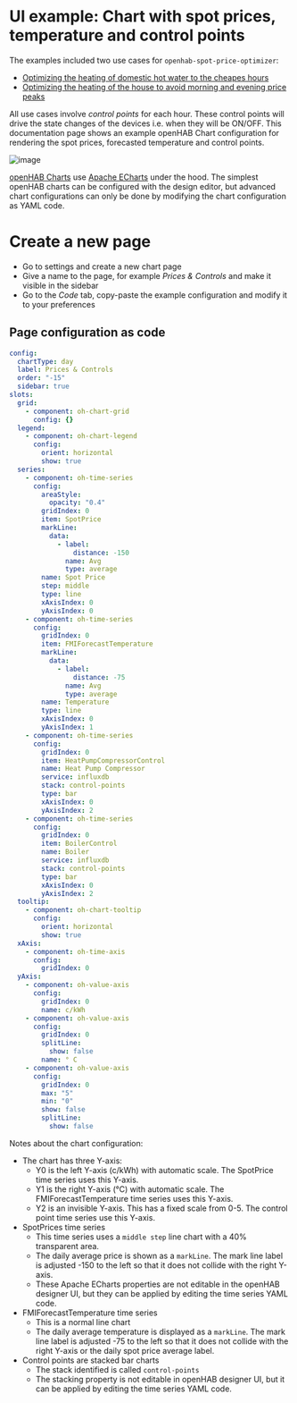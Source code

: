 # UI example: Chart with spot prices, temperature and control points

The examples included two use cases for `openhab-spot-price-optimizer`:
- [Optimizing the heating of domestic hot water to the cheapes hours](https://github.com/masipila/openhab-spot-price-optimizer/blob/main/doc/Boiler-control-points-example.md)
- [Optimizing the heating of the house to avoid morning and evening price peaks](https://github.com/masipila/openhab-spot-price-optimizer/blob/main/doc/Heating-contol-points-example.md)

All use cases involve _control points_ for each hour. These control points will drive the state changes of the devices i.e. when they will be ON/OFF. This documentation page shows an example openHAB Chart configuration for rendering the spot prices, forecasted temperature and control points.

![image](https://github.com/masipila/openhab-spot-price-optimizer/assets/20110757/0069a39b-11b1-456d-9066-816ebb557f9d)

[openHAB Charts](https://www.openhab.org/docs/ui/chart-pages.html) use [Apache ECharts](https://echarts.apache.org/en/cheat-sheet.html) under the hood. The simplest openHAB charts can be configured with the design editor, but advanced chart configurations can only be done by modifying the chart configuration as YAML code. 

# Create a new page
- Go to settings and create a new chart page
- Give a name to the page, for example _Prices & Controls_ and make it visible in the sidebar
- Go to the _Code_ tab, copy-paste the example configuration and modify it to your preferences

## Page configuration as code

```yaml
config:
  chartType: day
  label: Prices & Controls
  order: "-15"
  sidebar: true
slots:
  grid:
    - component: oh-chart-grid
      config: {}
  legend:
    - component: oh-chart-legend
      config:
        orient: horizontal
        show: true
  series:
    - component: oh-time-series
      config:
        areaStyle:
          opacity: "0.4"
        gridIndex: 0
        item: SpotPrice
        markLine:
          data:
            - label:
                distance: -150
              name: Avg
              type: average
        name: Spot Price
        step: middle
        type: line
        xAxisIndex: 0
        yAxisIndex: 0
    - component: oh-time-series
      config:
        gridIndex: 0
        item: FMIForecastTemperature
        markLine:
          data:
            - label:
                distance: -75
              name: Avg
              type: average
        name: Temperature
        type: line
        xAxisIndex: 0
        yAxisIndex: 1
    - component: oh-time-series
      config:
        gridIndex: 0
        item: HeatPumpCompressorControl
        name: Heat Pump Compressor
        service: influxdb
        stack: control-points
        type: bar
        xAxisIndex: 0
        yAxisIndex: 2
    - component: oh-time-series
      config:
        gridIndex: 0
        item: BoilerControl
        name: Boiler
        service: influxdb
        stack: control-points
        type: bar
        xAxisIndex: 0
        yAxisIndex: 2
  tooltip:
    - component: oh-chart-tooltip
      config:
        orient: horizontal
        show: true
  xAxis:
    - component: oh-time-axis
      config:
        gridIndex: 0
  yAxis:
    - component: oh-value-axis
      config:
        gridIndex: 0
        name: c/kWh
    - component: oh-value-axis
      config:
        gridIndex: 0
        splitLine:
          show: false
        name: ° C
    - component: oh-value-axis
      config:
        gridIndex: 0
        max: "5"
        min: "0"
        show: false
        splitLine:
          show: false
```

Notes about the chart configuration:
- The chart has three Y-axis:
  - Y0 is the left Y-axis (c/kWh) with automatic scale. The SpotPrice time series uses this Y-axis.
  - Y1 is the right Y-axis (°C) with automatic scale. The FMIForecastTemperature time series uses this Y-axis.
  - Y2 is an invisible Y-axis. This has a fixed scale from 0-5. The control point time series use this Y-axis.
- SpotPrices time series
  - This time series uses a `middle step` line chart with a 40% transparent area.
  - The daily average price is shown as a `markLine`. The mark line label is adjusted -150 to the left so that it does not collide with the right Y-axis.
  - These Apache ECharts properties are not editable in the openHAB designer UI, but they can be applied by editing the time series YAML code.
- FMIForecastTemperature time series
  - This is a normal line chart
  - The daily average temperature is displayed as a `markLine`. The mark line label is adjusted -75 to the left so that it does not collide with the right Y-axis or the daily spot price average label.
- Control points are stacked bar charts
  - The stack identified is called `control-points`
  - The stacking property is not editable in openHAB designer UI, but it can be applied by editing the time series YAML code.
